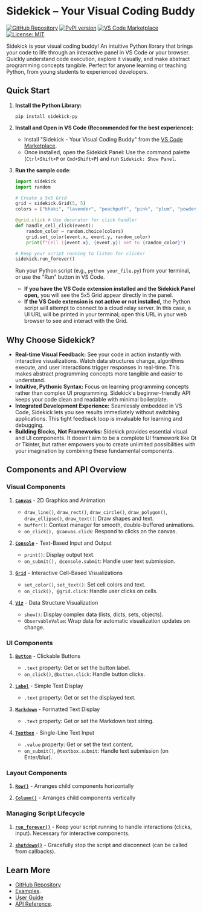 # Sidekick – Your Visual Coding Buddy

[![GitHub Repository](https://img.shields.io/badge/GitHub-Repository-blue.svg)](https://github.com/zhouer/Sidekick)
[![PyPI version](https://badge.fury.io/py/sidekick-py.svg)](https://badge.fury.io/py/sidekick-py)
[![VS Code Marketplace](https://img.shields.io/visual-studio-marketplace/v/sidekick-coding.sidekick-coding?label=VS%20Code%20Marketplace)](https://marketplace.visualstudio.com/items?itemName=sidekick-coding.sidekick-coding)
[![License: MIT](https://img.shields.io/badge/License-MIT-yellow.svg)](https://opensource.org/licenses/MIT)

Sidekick is your visual coding buddy! An intuitive Python library that brings your code to life through an interactive panel in VS Code or your browser.
Quickly understand code execution, explore it visually, and make abstract programming concepts tangible.
Perfect for anyone learning or teaching Python, from young students to experienced developers.

## Quick Start

1.  **Install the Python Library:**

    ```shell
    pip install sidekick-py
    ```

2.  **Install and Open in VS Code (Recommended for the best experience):**

    *   Install "Sidekick - Your Visual Coding Buddy" from the [VS Code Marketplace](https://marketplace.visualstudio.com/items?itemName=sidekick-coding.sidekick-coding).
    *   Once installed, open the Sidekick Panel: Use the command palette (`Ctrl+Shift+P` or `Cmd+Shift+P`) and run `Sidekick: Show Panel`.

3. **Run the sample code**:

    ```python
    import sidekick
    import random

    # Create a 5x5 Grid
    grid = sidekick.Grid(5, 5)
    colors = ["khaki", "lavender", "peachpuff", "pink", "plum", "powderblue"]
    
    @grid.click # Use decorator for click handler
    def handle_cell_click(event):
        random_color = random.choice(colors)
        grid.set_color(event.x, event.y, random_color)
        print(f"Cell ({event.x}, {event.y}) set to {random_color}")

    # Keep your script running to listen for clicks!
    sidekick.run_forever()
    ```

    Run your Python script (e.g., `python your_file.py`) from your terminal, or use the "Run" button in VS Code.
  
    *   **If you have the VS Code extension installed and the Sidekick Panel open,** you will see the 5x5 Grid appear directly in the panel.
    *   **If the VS Code extension is not active or not installed,** the Python script will attempt to connect to a cloud relay server. In this case, a UI URL will be printed in your terminal; open this URL in your web browser to see and interact with the Grid.

## Why Choose Sidekick?

*   **Real-time Visual Feedback:** See your code in action instantly with interactive visualizations. Watch data structures change, algorithms execute, and user interactions trigger responses in real-time. This makes abstract programming concepts more tangible and easier to understand.
*   **Intuitive, Pythonic Syntax:** Focus on learning programming concepts rather than complex UI programming. Sidekick's beginner-friendly API keeps your code clean and readable with minimal boilerplate.
*   **Integrated Development Experience:** Seamlessly embedded in VS Code, Sidekick lets you see results immediately without switching applications. This tight feedback loop is invaluable for learning and debugging.
*   **Building Blocks, Not Frameworks:** Sidekick provides essential visual and UI components. It doesn't aim to be a complete UI framework like Qt or Tkinter, but rather empowers you to create unlimited possibilities with your imagination by combining these fundamental components.

## Components and API Overview

### Visual Components

1.  **[`Canvas`](https://sidekick-py.readthedocs.io/en/latest/sidekick.html#module-sidekick.canvas)** - 2D Graphics and Animation
    *   `draw_line()`, `draw_rect()`, `draw_circle()`, `draw_polygon()`, `draw_ellipse()`, `draw_text()`: Draw shapes and text.
    *   `buffer()`: Context manager for smooth, double-buffered animations.
    *   `on_click(), @canvas.click`: Respond to clicks on the canvas.

2.  **[`Console`](https://sidekick-py.readthedocs.io/en/latest/sidekick.html#module-sidekick.console)** - Text-Based Input and Output
    *   `print()`: Display output text.
    *   `on_submit(), @console.submit`: Handle user text submission.

3.  **[`Grid`](https://sidekick-py.readthedocs.io/en/latest/sidekick.html#module-sidekick.grid)** - Interactive Cell-Based Visualizations
    *   `set_color()`, `set_text()`: Set cell colors and text.
    *   `on_click(), @grid.click`: Handle user clicks on cells.

4.  **[`Viz`](https://sidekick-py.readthedocs.io/en/latest/sidekick.html#module-sidekick.viz)** - Data Structure Visualization
    *   `show()`: Display complex data (lists, dicts, sets, objects).
    *   `ObservableValue`: Wrap data for automatic visualization updates on change.

### UI Components

1.  **[`Button`](https://sidekick-py.readthedocs.io/en/latest/sidekick.html#module-sidekick.button)** - Clickable Buttons
    *   `.text` property: Get or set the button label.
    *   `on_click()`, `@button.click`: Handle button clicks.
 
2. **[`Label`](https://sidekick-py.readthedocs.io/en/latest/sidekick.html#module-sidekick.label)** - Simple Text Display
    *   `.text` property: Get or set the displayed text.

3.  **[`Markdown`](https://sidekick-py.readthedocs.io/en/latest/sidekick.html#module-sidekick.markdown)** - Formatted Text Display
    *   `.text` property: Get or set the Markdown text string.

4.  **[`Textbox`](https://sidekick-py.readthedocs.io/en/latest/sidekick.html#module-sidekick.textbox)** - Single-Line Text Input
    *   `.value` property: Get or set the text content.
    *   `on_submit()`, `@textbox.submit`: Handle text submission (on Enter/blur).

### Layout Components

1.  **[`Row()`](https://sidekick-py.readthedocs.io/en/latest/sidekick.html#module-sidekick.row)** - Arranges child components horizontally

2.  **[`Column()`](https://sidekick-py.readthedocs.io/en/latest/sidekick.html#module-sidekick.column)** - Arranges child components vertically

### Managing Script Lifecycle

1.  **[`run_forever()`](https://sidekick-py.readthedocs.io/en/latest/sidekick.html#sidekick.run_forever)** - Keep your script running to handle interactions (clicks, input). Necessary for interactive components.

2.  **[`shutdown()`](https://sidekick-py.readthedocs.io/en/latest/sidekick.html#sidekick.shutdown)** - Gracefully stop the script and disconnect (can be called from callbacks).

## Learn More

*   [GitHub Repository](https://github.com/zhouer/Sidekick)
*   [Examples](https://github.com/zhouer/Sidekick/tree/main/examples).
*   [User Guide](https://github.com/zhouer/Sidekick/blob/main/docs/user-guide.md)
*   [API Reference](https://sidekick-py.readthedocs.io/).
